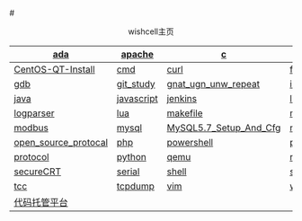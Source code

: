 #<center>wishcell主页</center>



| <a href=./ada.html>ada</a>                                   | <a href=./apache.html>apache</a>         | <a href=./c.html>c</a>                                       | <a href=./CentOS_Config.html>CentOS_Config.html</a>          |
| ------------------------------------------------------------ | ---------------------------------------- | ------------------------------------------------------------ | ------------------------------------------------------------ |
| <a href=./CentOS.html>CentOS-QT-Install</a>                  | <a href=./cmd.html>cmd</a>               | <a href=./curl.html>curl</a>                                 | <a href=./find.html>find</a>                                 |
| <a href=./gdb.html>gdb</a>                                   | <a href=./git_study.html>git_study</a>   | <a href=./gnat_ugn_unw_repeat.html>gnat_ugn_unw_repeat</a>   | <a href=./improve.html>improve</a>                           |
| <a href=./java.html>java</a>                                 | <a href=./javascript.html>javascript</a> | <a href=./jenkins.html>jenkins</a>                           | <a href=./linux_kernel.html>linux_kernel</a>                 |
| <a href=./logparser.html>logparser</a>                       | <a href=./lua.html>lua</a>               | <a href=./makefile.html>makefile</a>                         | <a href=./mobaxterm.html>mobaxterm</a>                       |
| <a href=./modbus.html>modbus</a>                             | <a href=./mysql.html>mysql</a>           | <a href=./MySQL5.7_Setup_And_Cfg.html>MySQL5.7_Setup_And_Cfg</a> | <a href=./nginx.html>nginx</a>                               |
| <a href=./open_source_protocal.html>open_source_protocal</a> | <a href=./php.html>php</a>               | <a href=./powershell.html>powershell</a>                     | <a href=./project.html>project</a>                           |
| <a href=./protocol.html>protocol</a>                         | <a href=./python.html>python</a>         | <a href=./qemu.html>qemu</a>                                 | <a href=./rpm.html>rpm</a>                                   |
| <a href=./secureCRT.html>secureCRT</a>                       | <a href=./serial.html>serial</a>         | <a href=./shell.html>shell</a>                               | <a href=./svn.html>svn</a>                                   |
| <a href=./tcc.html>tcc</a>                                   | <a href=./tcpdump.html>tcpdump</a>       | <a href=./vim.html>vim</a>                                   | <a href=./win10_PHP_Apache_MySQL_EnvSetup.html>win10_PHP_Apache_MySQL_EnvSetup</a> |
| <a href=./代码托管平台.html>代码托管平台 </a>                |                                          |                                                              |                                                              |

 



 

